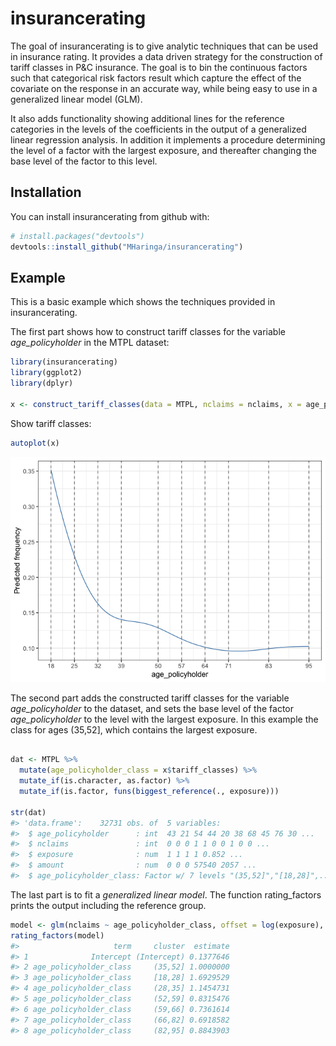 
<!-- README.md is generated from README.Rmd. Please edit that file -->

# insurancerating

The goal of insurancerating is to give analytic techniques that can be
used in insurance rating. It provides a data driven strategy for the
construction of tariff classes in P\&C insurance. The goal is to bin the
continuous factors such that categorical risk factors result which
capture the effect of the covariate on the response in an accurate way,
while being easy to use in a generalized linear model (GLM).

It also adds functionality showing additional lines for the reference
categories in the levels of the coefficients in the output of a
generalized linear regression analysis. In addition it implements a
procedure determining the level of a factor with the largest exposure,
and thereafter changing the base level of the factor to this level.

## Installation

You can install insurancerating from github with:

``` r
# install.packages("devtools")
devtools::install_github("MHaringa/insurancerating")
```

## Example

This is a basic example which shows the techniques provided in
insurancerating.

The first part shows how to construct tariff classes for the variable
*age\_policyholder* in the MTPL dataset:

``` r
library(insurancerating)
library(ggplot2)
library(dplyr)

x <- construct_tariff_classes(data = MTPL, nclaims = nclaims, x = age_policyholder, exposure = exposure)
```

Show tariff classes:

``` r
autoplot(x)
```

![](man/figures/plaatje-1.png)<!-- -->

The second part adds the constructed tariff classes for the variable
*age\_policyholder* to the dataset, and sets the base level of the
factor *age\_policyholder* to the level with the largest exposure. In
this example the class for ages (35,52\], which contains the largest
exposure.

``` r

dat <- MTPL %>%
  mutate(age_policyholder_class = x$tariff_classes) %>%
  mutate_if(is.character, as.factor) %>%
  mutate_if(is.factor, funs(biggest_reference(., exposure)))

str(dat)
#> 'data.frame':    32731 obs. of  5 variables:
#>  $ age_policyholder      : int  43 21 54 44 20 38 68 45 76 30 ...
#>  $ nclaims               : int  0 0 0 1 1 0 0 1 0 0 ...
#>  $ exposure              : num  1 1 1 1 0.852 ...
#>  $ amount                : num  0 0 0 57540 2057 ...
#>  $ age_policyholder_class: Factor w/ 7 levels "(35,52]","[18,28]",..: 1 2 4 1 2 1 6 1 6 3 ...
```

The last part is to fit a *generalized linear model*. The function
rating\_factors prints the output including the reference
group.

``` r
model <- glm(nclaims ~ age_policyholder_class, offset = log(exposure), family = "poisson", data = dat)
rating_factors(model)
#>                     term     cluster  estimate
#> 1              Intercept (Intercept) 0.1377646
#> 2 age_policyholder_class     (35,52] 1.0000000
#> 3 age_policyholder_class     [18,28] 1.6929529
#> 4 age_policyholder_class     (28,35] 1.1454731
#> 5 age_policyholder_class     (52,59] 0.8315476
#> 6 age_policyholder_class     (59,66] 0.7361614
#> 7 age_policyholder_class     (66,82] 0.6918582
#> 8 age_policyholder_class     (82,95] 0.8843903
```
